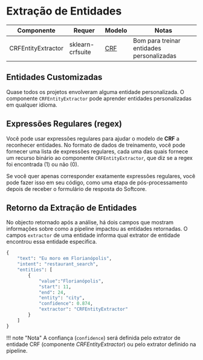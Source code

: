 # Extração de Entidades

| Componente               | Requer           | Modelo     | Notas    |
| ------------------------ | ---------------- | ---------- | ------- |
| CRFEntityExtractor       | sklearn-crfsuite | [CRF](https://repository.upenn.edu/cis_papers/159/)        | Bom para treinar entidades personalizadas     |

## Entidades Customizadas

Quase todos os projetos envolveram alguma entidade personalizada. O componente `CRFEntityExtractor` pode aprender entidades personalizadas em qualquer idioma.

## Expressões Regulares (regex)

Você pode usar expressões regulares para ajudar o modelo de **CRF** a reconhecer entidades. No formato de dados de treinamento, você pode fornecer uma lista de expressões regulares, cada uma das quais fornece um recurso binário ao componente `CRFEntityExtractor`, que diz se a regex foi encontrada (1) ou não (0).

Se você quer apenas corresponder exatamente expressões regulares, você pode fazer isso em seu código, como uma etapa de pós-processamento depois de receber o formulário de resposta do Softcore.

## Retorno da Extração de Entidades

No objecto retornado após a análise, há dois campos que mostram informações sobre como a pipeline impactou as entidades retornadas. O campos `extractor` de uma entidade informa qual extrator de entidade encontrou essa entidade especifica.

```python
{
    "text": "Eu moro em Florianópolis",
    "intent": "restaurant_search",
    "entities": [
        {
            "value":"Florianópolis",
            "start": 11,
            "end": 24,
            "entity": "city",
            "confidence": 0.874,
            "extractor": "CRFEntityExtractor"
        }
    ]
}
```

!!! note "Nota"
    A confiança (`confidence`) será definida pelo extrator de entidade CRF (componente *CRFEntityExtractor*) ou pelo extrator definido na pipeline.
